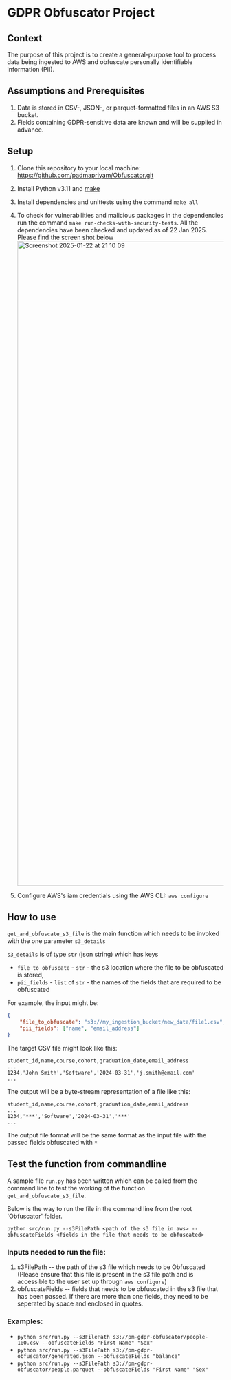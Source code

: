 # GDPR Obfuscator Project


## Context
The purpose of this project is to create a general-purpose tool to process data being ingested to AWS and
obfuscate personally identifiable information (PII). 

## Assumptions and Prerequisites
1. Data is stored in CSV-, JSON-, or parquet-formatted files in an AWS S3 bucket.
2. Fields containing GDPR-sensitive data are known and will be supplied in advance.

## Setup

1. Clone this repository to your local machine:
   https://github.com/padmapriyam/Obfuscator.git
2. Install Python v3.11 and [make](https://www.gnu.org/software/make/)
3. Install dependencies and unittests using the command `make all`
4. To check for vulnerabilities and malicious packages in the dependencies run the command `make run-checks-with-security-tests`. All the dependencies have been checked and updated as of 22 Jan 2025. Please find the screen shot below <img width="1497" alt="Screenshot 2025-01-22 at 21 10 09" src="https://github.com/user-attachments/assets/a319b180-e4ba-46af-ad35-855fec033e7c" />

6. Configure AWS's iam credentials using the AWS CLI: `aws configure`

## How to use
`get_and_obfuscate_s3_file` is the main function which needs to be invoked with the one parameter `s3_details`

`s3_details` is of type `str` (json string) which has keys

* `file_to_obfuscate` - `str` - the s3 location where the file to be obfuscated is stored,
* `pii_fields` - `list` of `str` - the names of the fields that are required to be obfuscated

For example, the input might be:
```json
{
    "file_to_obfuscate": "s3://my_ingestion_bucket/new_data/file1.csv",
    "pii_fields": ["name", "email_address"]
}
```
The target CSV file might look like this:
```csv
student_id,name,course,cohort,graduation_date,email_address
...
1234,'John Smith','Software','2024-03-31','j.smith@email.com'
...
```

The output will be a byte-stream representation of a file like this:
```csv
student_id,name,course,cohort,graduation_date,email_address
...
1234,'***','Software','2024-03-31','***'
...
```
The output file format will be the same format as the input file with the passed fields obfuscated with `*`

## Test the function from commandline

A sample file `run.py` has been written which can be called from the command line to test the working of the function `get_and_obfuscate_s3_file`.

Below is the way to run the file in the command line from the root 'Obfuscator' folder. 

`python src/run.py --s3FilePath <path of the s3 file in aws> --obfuscateFields <fields in the file that needs to be obfuscated>`

### Inputs needed to run the file:
1. s3FilePath -- the path of the s3 file which needs to be Obfuscated (Please ensure that this file is present in the s3 file path and is accessible to the user set up through `aws configure`)
2. obfuscateFields -- fields that needs to be obfuscated in the s3 file that has been passed. If there are more than one fields, they need to be seperated by space and enclosed in quotes. 

### Examples:
* `python src/run.py --s3FilePath s3://pm-gdpr-obfuscator/people-100.csv --obfuscateFields "First Name" "Sex"`
* `python src/run.py --s3FilePath s3://pm-gdpr-obfuscator/generated.json --obfuscateFields "balance"`
* `python src/run.py --s3FilePath s3://pm-gdpr-obfuscator/people.parquet --obfuscateFields "First Name" "Sex"`
